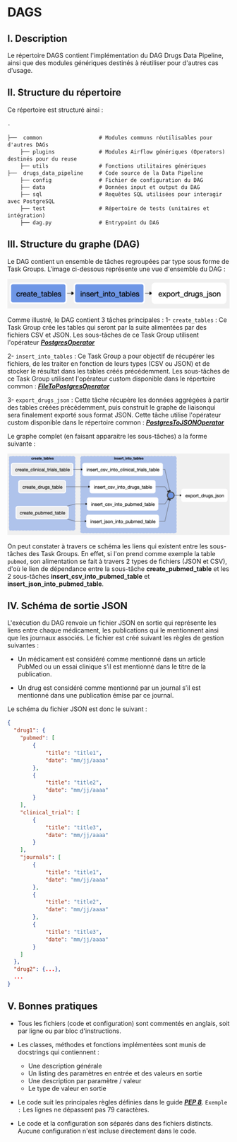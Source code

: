 # DAGS

## I. Description

Le répertoire DAGS contient l'implémentation du DAG Drugs Data Pipeline, ainsi que des modules génériques destinés à réutiliser pour d'autres cas d'usage.

## II. Structure du répertoire

Ce répertoire est structuré ainsi :

    .

    ├──  common                  # Modules communs réutilisables pour d'autres DAGs
        ├── plugins              # Modules Airflow génériques (Operators) destinés pour du reuse
        ├── utils                # Fonctions utilitaires génériques
    ├──  drugs_data_pipeline     # Code source de la Data Pipeline
        ├── config               # Fichier de configuration du DAG
        ├── data                 # Données input et output du DAG
        ├── sql                  # Requêtes SQL utilisées pour interagir avec PostgreSQL
        ├── test                 # Répertoire de tests (unitaires et intégration)
        ├── dag.py               # Entrypoint du DAG

## III. Structure du graphe (DAG)

Le DAG contient un ensemble de tâches regroupées par type sous forme de Task Groups. L'image ci-dessous représente une vue d'ensemble du DAG :

![DAG overview](../img/dag-overview.PNG)

Comme illustré, le DAG contient 3 tâches principales :
1- ```create_tables``` : Ce Task Group crée les tables qui seront par la suite alimentées par des fichiers CSV et JSON. Les sous-tâches de ce Task Group utilisent l'opérateur [***PostgresOperator***](https://airflow.apache.org/docs/apache-airflow-providers-postgres/stable/operators/postgres_operator_howto_guide.html)

2- ```insert_into_tables``` : Ce Task Group a pour objectif de récupérer les fichiers, de les traiter en fonction de leurs types (CSV ou JSON) et de stocker le résultat dans les tables créés précédemment. Les sous-tâches de ce Task Group utilisent l'opérateur custom disponible dans le répertoire common : [***FileToPostgresOperator***](common/plugins/postgres/operators/file_to_postgres.py)

3- ```export_drugs_json``` : Cette tâche récupère les données aggrégées à partir des tables créées précédemment, puis construit le graphe de liaisonqui sera finalement exporté  sous format JSON. Cette tâche utilise l'opérateur custom disponible dans le répertoire common : [***PostgresToJSONOperator***](common/plugins/postgres/operators/postgres_to_json.py)

Le graphe complet (en faisant apparaitre les sous-tâches) a la forme suivante :

![DAG subtasks](../img/dag-subtasks.PNG)

On peut constater à travers ce schéma les liens qui existent entre les sous-tâches des Task Groups.
En effet, si l'on prend comme exemple la table ```pubmed```, son alimentation se fait à travers 2 types de fichiers (JSON et CSV), d'où le lien de dépendance entre la sous-tâche **create_pubmed_table** et les 2 sous-tâches **insert_csv_into_pubmed_table** et **insert_json_into_pubmed_table**.

## IV. Schéma de sortie JSON

L'exécution du DAG renvoie un fichier JSON en sortie qui représente les liens entre chaque médicament, les publications qui le mentionnent ainsi que les journaux associés.
Le fichier est créé suivant les règles de gestion suivantes :

- Un médicament est considéré comme mentionné dans un article PubMed ou un essai clinique s’il est mentionné dans le titre de la publication.

- Un drug est considéré comme mentionné par un journal s’il est mentionné dans une publication émise par ce journal.

Le schéma du fichier JSON est donc le suivant :

```json
{
  "drug1": {
    "pubmed": [
        {
            "title": "title1",
            "date": "mm/jj/aaaa"
        },
        {
            "title": "title2",
            "date": "mm/jj/aaaa"
        }
    ],
    "clinical_trial": [
        {
            "title": "title3",
            "date": "mm/jj/aaaa"
        }
    ],
    "journals": [
        {
            "title": "title1",
            "date": "mm/jj/aaaa"
        },
        {
            "title": "title2",
            "date": "mm/jj/aaaa"
        },
        {
            "title": "title3",
            "date": "mm/jj/aaaa"
        }
    ]
  },
  "drug2": {...},
  ...
}
```

## V. Bonnes pratiques

- Tous les fichiers (code et configuration) sont commentés en anglais, soit par ligne ou par bloc d'instructions.

- Les classes, méthodes et fonctions implémentées sont munis de docstrings qui contiennent :

  - Une description générale
  - Un listing des paramètres en entrée et des valeurs en sortie
  - Une description par paramètre / valeur
  - Le type de valeur en sortie

- Le code suit les principales règles définies dans le guide [***PEP 8***](https://www.python.org/dev/peps/pep-0008/). ```Exemple :``` Les lignes ne dépassent pas 79 caractères.

- Le code et la configuration son séparés dans des fichiers distincts. Aucune configuration n'est incluse directement dans le code.